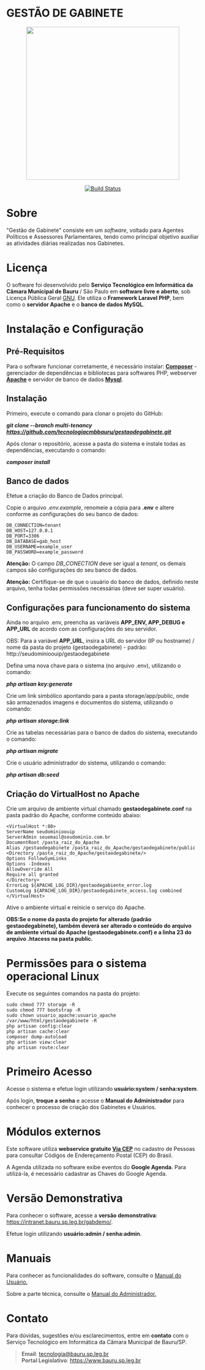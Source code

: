 # GESTÃO DE GABINETE

<p align="center"><img src="https://github.com/tecnologiacmbbauru/gestaodegabinete/blob/main/public/utils/gab-git.png" width="400"></p>

<p align="center">
    <a href="https://travis-ci.org/laravel/framework"><img src="https://travis-ci.org/laravel/framework.svg" alt="Build Status"></a>
</p>

# Sobre

"Gestão de Gabinete" consiste em um <i>software</i>, voltado para Agentes Políticos e Assessores Parlamentares, tendo como principal objetivo auxiliar as atividades diárias realizadas nos Gabinetes.

# Licença
O software foi desenvolvido pelo **Serviço Tecnológico em Informática da Câmara Municipal de Bauru** / São Paulo em **software livre e aberto**, sob Licença Pública Geral [GNU](http://www.gnu.org/licenses/).
Ele utiliza o **Framework Laravel PHP**, bem como o **servidor Apache** e o **banco de dados MySQL**.

# Instalação e Configuração

## Pré-Requisitos 
Para o software funcionar corretamente, é necessário instalar: **[Composer](https://getcomposer.org/)** - gerenciador de dependências e bibliotecas para softwares PHP, webserver **[Apache](https://www.apache.org/)** e servidor de banco de dados **[Mysql](https://www.mysql.com/)**. 

## Instalação
Primeiro, execute o comando para clonar o projeto do GitHub:

**_git clone --branch multi-tenancy https://github.com/tecnologiacmbbauru/gestaodegabinete.git_**

Após clonar o repositório, acesse a pasta do sistema e instale todas as dependências, executando o comando:

**_composer install_**

## Banco de dados
Efetue a criação do Banco de Dados principal.

Copie o arquivo _.env.example_, renomeie a cópia para **.env** e altere conforme as configurações do seu banco de dados:

```
DB_CONNECTION=tenant
DB_HOST=127.0.0.1
DB_PORT=3306
DB_DATABASE=gab_host
DB_USERNAME=example_user
DB_PASSWORD=example_password
```

**Atenção:** O campo _DB_CONECTION_ deve ser igual a _tenant_, os demais campos são configurações do seu banco de dados.

**Atenção:** Certifique-se de que o usuário do banco de dados, definido neste arquivo, tenha todas permissões necessárias (deve ser super usuário).


## Configurações para funcionamento do sistema

Ainda no arquivo .env, preencha as variáveis **APP_ENV, APP_DEBUG e APP_URL** de acordo com as configurações do seu servidor.

OBS: Para a variável **APP_URL**, insira a URL do servidor (IP ou hostname) / nome da pasta do projeto (gestaodegabinete) - padrão: http://seudominioouip/gestaodegabinete

 Defina uma nova chave para o sistema (no arquivo .env), utilizando o comando:

 **_php artisan key:generate_**

Crie um link simbólico apontando para a pasta storage/app/public, onde são armazenados imagens e documentos do sistema, utilizando o comando:

**_php artisan storage:link_**

Crie as tabelas necessárias para o banco de dados do sistema, executando o comando:

**_php artisan migrate_**

Crie o usuário administrador do sistema, utilizando o comando:

**_php artisan db:seed_**


## Criação do VirtualHost no Apache
Crie um arquivo de ambiente virtual chamado **gestaodegabinete.conf** na pasta padrão do Apache, conforme conteúdo abaixo:

```
<VirtualHost *:80>
ServerName seudominioouip
ServerAdmin seuemail@seudominio.com.br
DocumentRoot /pasta_raiz_do_Apache
Alias /gestaodegabinete /pasta_raiz_do_Apache/gestaodegabinete/public
<Directory /pasta_raiz_do_Apache/gestaodegabinete/>
Options FollowSymLinks
Options -Indexes
AllowOverride All
Require all granted
</Directory>
ErrorLog ${APACHE_LOG_DIR}/gestaodegabiente_error.log
CustomLog ${APACHE_LOG_DIR}/gestaodegabinete_access.log combined
</VirtualHost>
```

Ative o ambiente virtual e reinicie o serviço do Apache.

**OBS:Se o nome da pasta do projeto for alterado (padrão gestaodegabinete), também deverá ser alterado o conteúdo do arquivo de ambiente virtual do Apache (gestaodegabinete.conf) e a linha 23 do arquivo .htacess na pasta public.**

# Permissões para o sistema operacional Linux
Execute os seguintes comandos na pasta do projeto:

```
sudo chmod 777 storage -R   
sudo chmod 777 bootstrap -R
sudo chown usuario_apache:usuario_apache /var/www/html/gestaodegabinete -R
php artisan config:clear
php artisan cache:clear
composer dump-autoload
php artisan view:clear
php artisan route:clear
```

# Primeiro Acesso 
Acesse o sistema e efetue login utilizando **usuário:system / senha:system**. 

Após login, **troque a senha** e acesse o **Manual do Administrador** para conhecer o processo de criação dos Gabinetes e Usuários.


# Módulos externos
Este software utiliza **webservice gratuito <a href="https://viacep.com.br/">Via CEP</a>** no cadastro de Pessoas para consultar Códigos de Endereçamento Postal (CEP) do Brasil.

A Agenda utilizada no software exibe eventos do **Google Agenda**. Para utilizá-la, é necessário cadastrar as Chaves do Google Agenda.

# Versão Demonstrativa
Para conhecer o software, acesse a **versão demonstrativa**: https://intranet.bauru.sp.leg.br/gabdemo/.

Efetue login utilizando **usuário:admin / senha:admin**.

# Manuais
Para conhecer as funcionalidades do software, consulte o [Manual do Usuário.](https://github.com/tecnologiacmbbauru/gestaodegabinete/blob/multi-tenancy/public/utils/Manual_do_Usuario.pdf)

Sobre a parte técnica, consulte o [Manual do Administrador.](https://github.com/tecnologiacmbbauru/gestaodegabinete/blob/multi-tenancy/public/utils/Manual_do_Administrador.pdf)

# Contato
Para dúvidas, sugestões e/ou esclarecimentos, entre em **contato** com o Serviço Tecnológico em Informática da Câmara Municipal de Bauru/SP.


>**Email**: tecnologia@bauru.sp.leg.br  
>**Portal Legislativo**: https://www.bauru.sp.leg.br

